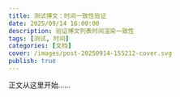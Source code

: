 ```yaml
---
title: 测试博文：时间一致性验证
date: 2025/09/14 16:00:00
description: 验证博文列表时间渲染一致性
tags: [测试, 时间]
categories: [文档]
cover: /images/post-20250914-155212-cover.svg
publish: true
---
```


正文从这里开始……

